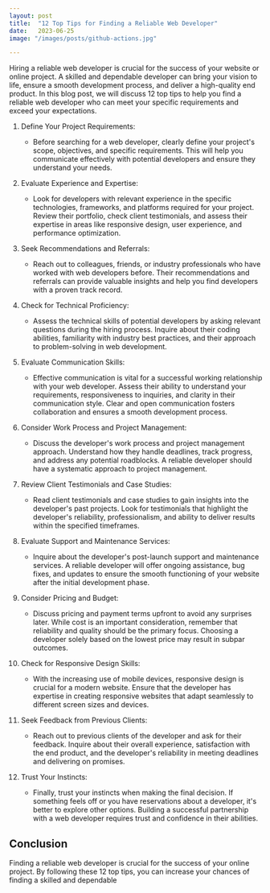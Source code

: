 ```yaml
---
layout: post
title:  "12 Top Tips for Finding a Reliable Web Developer"
date:   2023-06-25
image: "/images/posts/github-actions.jpg"

---
```


Hiring a reliable web developer is crucial for the success of your website or online project. A skilled and dependable developer can bring your vision to life, ensure a smooth development process, and deliver a high-quality end product. In this blog post, we will discuss 12 top tips to help you find a reliable web developer who can meet your specific requirements and exceed your expectations.

1. Define Your Project Requirements:
   - Before searching for a web developer, clearly define your project's scope, objectives, and specific requirements. This will help you communicate effectively with potential developers and ensure they understand your needs.

2. Evaluate Experience and Expertise:
   - Look for developers with relevant experience in the specific technologies, frameworks, and platforms required for your project. Review their portfolio, check client testimonials, and assess their expertise in areas like responsive design, user experience, and performance optimization.

3. Seek Recommendations and Referrals:
   - Reach out to colleagues, friends, or industry professionals who have worked with web developers before. Their recommendations and referrals can provide valuable insights and help you find developers with a proven track record.

4. Check for Technical Proficiency:
   - Assess the technical skills of potential developers by asking relevant questions during the hiring process. Inquire about their coding abilities, familiarity with industry best practices, and their approach to problem-solving in web development.

5. Evaluate Communication Skills:
   - Effective communication is vital for a successful working relationship with your web developer. Assess their ability to understand your requirements, responsiveness to inquiries, and clarity in their communication style. Clear and open communication fosters collaboration and ensures a smooth development process.

6. Consider Work Process and Project Management:
   - Discuss the developer's work process and project management approach. Understand how they handle deadlines, track progress, and address any potential roadblocks. A reliable developer should have a systematic approach to project management.

7. Review Client Testimonials and Case Studies:
   - Read client testimonials and case studies to gain insights into the developer's past projects. Look for testimonials that highlight the developer's reliability, professionalism, and ability to deliver results within the specified timeframes.

8. Evaluate Support and Maintenance Services:
   - Inquire about the developer's post-launch support and maintenance services. A reliable developer will offer ongoing assistance, bug fixes, and updates to ensure the smooth functioning of your website after the initial development phase.

9. Consider Pricing and Budget:
   - Discuss pricing and payment terms upfront to avoid any surprises later. While cost is an important consideration, remember that reliability and quality should be the primary focus. Choosing a developer solely based on the lowest price may result in subpar outcomes.

10. Check for Responsive Design Skills:
    - With the increasing use of mobile devices, responsive design is crucial for a modern website. Ensure that the developer has expertise in creating responsive websites that adapt seamlessly to different screen sizes and devices.

11. Seek Feedback from Previous Clients:
    - Reach out to previous clients of the developer and ask for their feedback. Inquire about their overall experience, satisfaction with the end product, and the developer's reliability in meeting deadlines and delivering on promises.

12. Trust Your Instincts:
    - Finally, trust your instincts when making the final decision. If something feels off or you have reservations about a developer, it's better to explore other options. Building a successful partnership with a web developer requires trust and confidence in their abilities.

## Conclusion
Finding a reliable web developer is crucial for the success of your online project. By following these 12 top tips, you can increase your chances of finding a skilled and dependable
